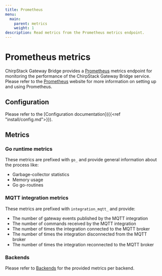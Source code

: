 ```yaml
---
title: Prometheus
menu:
  main:
    parent: metrics
    weight: 1
description: Read metrics from the Prometheus metrics endpoint.
---
```


# Prometheus metrics

ChirpStack Gateway Bridge provides a [Prometheus](https://prometheus.io/) metrics endpoint
for monitoring the performance of the ChirpStack Gateway Bridge service. Please refer to
the [Prometheus](https://prometheus.io/) website for more information on
setting up and using Prometheus.

## Configuration

Please refer to the [Configuration documentation]({{<ref "install/config.md">}}).

## Metrics

### Go runtime metrics

These metrics are prefixed with `go_` and provide general information about
the process like:

* Garbage-collector statistics
* Memory usage
* Go go-routines

### MQTT integration metrics

These metrics are prefixed with `integration_mqtt_` and provide:

* The number of gateway events published by the MQTT integration
* The number of commands received by the MQTT integration
* The number of times the integration connected to the MQTT broker
* The number of times the integration disconnected from the MQTT broker
* The number of times the integration reconnected to the MQTT broker

### Backends

Please refer to [Backends](/gateway-bridge/backends/) for the provided metrics per backend.
